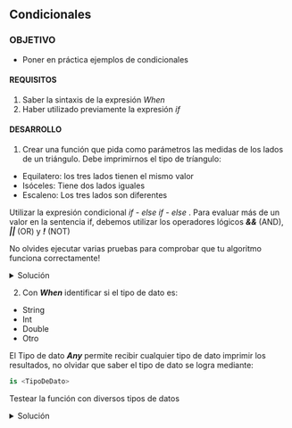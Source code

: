 ## Condicionales 

### OBJETIVO 

- Poner en práctica ejemplos de condicionales

#### REQUISITOS 

1. Saber la sintaxis de la expresión *When*
2. Haber utilizado previamente la expresión *if*

#### DESARROLLO

1. Crear una función que pida como parámetros las medidas de los lados de un triángulo. Debe imprimirnos el tipo de tríangulo:

* Equilatero: los tres lados tienen el mismo valor
* Isóceles: Tiene dos lados iguales
* Escaleno: Los tres lados son diferentes

Utilizar la expresión condicional *if - else if - else* . Para evaluar más de un valor en la sentencia if, debemos utilizar los operadores lógicos ***&&*** (AND), ***||*** (OR) y ***!*** (NOT)

No olvides ejecutar varias pruebas para comprobar que tu algoritmo funciona correctamente!

<details>
	<summary>Solución</summary>
	
```kotlin
fun tipoDeTriangulo(lado1: Int, lado2: Int, lado3: Int){

    if(lado1==lado2 && lado2==lado3){
        println("Es un triángulo equilátero")
    } else if(
        (lado1==lado2 && lado3!=lado1 ) ||
        (lado2==lado3 && lado1!=lado2 ) ||
        (lado3==lado1 && lado2!=lado3) ){
        println("Es un triángulo isóceles")
    } else{
        println("Es un triángulo escaleno")
    }
}
```

</details>

2. Con ***When*** identificar si el tipo de dato es:

* String
* Int
* Double
* Otro

El Tipo de dato ***Any*** permite recibir cualquier tipo de dato
imprimir los resultados, no olvidar que saber el tipo de dato se logra mediante:

```kotlin
is <TipoDeDato>
```

Testear la función con diversos tipos de datos

<details>
	<summary>Solución</summary>
	
```kotlin
fun tipoDeDato(dato: Any){
    when(dato){
        is String -> println("Es una String")
        is Int -> println("Es un Entero")
        is Double -> println("Es un Doble")
        else -> println("Tipo de dato no soportado")
    }
}
```

</details>

